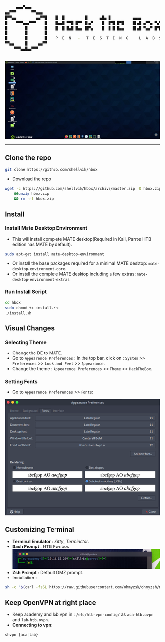 
```bash
     ▄▄▄▀▄▄▄
▄▄▀▀▀       ▀▀▄▄▄
█▀▀▄▄         ▄▄▀▀█    █  █         ▐▌     ▄█▄ █          ▄▄▄▄
█    ▀▀▀▄▄▄▀▀▀    █    █▄▄█ ▀▀█ █▀▀ ▐▌▄▀    █  █▀█ █▀█    █▌▄█ ▄▀▀▄ ▀▄▀
█        █        █    █  █ █▄█ █▄▄ ▐█▀▄    █  █ █ █▄▄    █▌▄█ ▀▄▄▀ █▀█
█        █        █
█        █        █    P  E  N   -   T  E  S  T  I  N  G     L  A  B  S
▀▀▄▄     █     ▄▄▀▀
    ▀▀▀▄▄█▄▄▀▀▀
    
```
![htb screenshot](src/desktop.jpg?raw=true "pwnbox")

---

## Clone the repo
```bash
git clone https://github.com/shellvik/hbox
```
- Download the repo
```bash
wget -c https://github.com/shellvik/hbox/archive/master.zip -O hbox.zip 
    &&unzip hbox.zip 
    && rm -rf hbox.zip
```
## Install
### Install Mate Desktop Environment
- This will install complete MATE desktop(Required in Kali, Parros HTB edition has MATE by default).
```bash
sudo apt-get install mate-desktop-environment
```
- Or install the base packages required for a minimal MATE desktop: `mate-desktop-environment-core`.
- Or install the complete MATE desktop including a few extras: `mate-desktop-environment-extras`

### Run Install Script
```bash
cd hbox
sudo chmod +x install.sh
./install.sh
```
## Visual Changes
### Selecting Theme
- Change the DE to MATE.
- Go to `Appearence Preferences` : In the top bar, click on : `System` >> `Preferences` >> `Look and Feel` >> `Appearance`.
- Change the theme : `Appearence Preferences` >> `Theme` >> `HackTheBox`.
### Setting Fonts
- Go to `Appearence Preferences` >> `Fonts`: 

![Font Settings](src/font-settings.png)

## Customizing Terminal
- **Terminal Emulator** : *Kitty*, *Terminator*.
- **Bash Prompt** : HTB Pwnbox
![Bash-Prompt](src/bash-prompt.png)
- **Zsh Prompt** : Default OMZ prompt.
- Installation : 
```bash
sh -c "$(curl -fsSL https://raw.githubusercontent.com/ohmyzsh/ohmyzsh/master/tools/install.sh)"
```

## Keep OpenVPN at right place
- Keep academy and lab vpn in : `/etc/htb-vpn-config/` as `aca-htb.ovpn`
and `lab-htb.ovpn`.
- **Connecting to vpn**:
```bash
shvpn {aca|lab}
```




